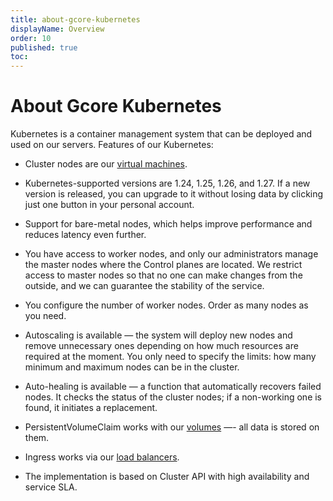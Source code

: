 ```yaml
---
title: about-gcore-kubernetes
displayName: Overview
order: 10
published: true
toc:
---
```

# About Gcore Kubernetes

Kubernetes is a container management system that can be deployed and used on our servers. Features of our Kubernetes:

*   Cluster nodes are our <a href="https://gcorelabs.com/cloud/compute-resources/" target="_blank">virtual machines</a>.

*   Kubernetes-supported versions are 1.24, 1.25, 1.26, and 1.27. If a new version is released, you can upgrade to it without losing data by clicking just one button in your personal account.   
  
*   Support for bare-metal nodes, which helps improve performance and reduces latency even further.  
    
*   You have access to worker nodes, and only our administrators manage the master nodes where the Control planes are located. We restrict access to master nodes so that no one can make changes from the outside, and we can guarantee the stability of the service.  

*   You configure the number of worker nodes. Order as many nodes as you need.     
*   Autoscaling is available — the system will deploy new nodes and remove unnecessary ones depending on how much resources are required at the moment. You only need to specify the limits: how many minimum and maximum nodes can be in the cluster.     

*   Auto-healing is available — a function that automatically recovers failed nodes. It checks the status of the cluster nodes; if a non-working one is found, it initiates a replacement. 

*   PersistentVolumeClaim works with our <a href="https://gcore.com/docs/cloud/virtual-instances/volumes/create-and-configure-volumes" target="_blank">volumes</a>  —- all data is stored on them. 
    
*   Ingress works via our <a href="https://gcore.com/docs/cloud/networking/create-and-configure-a-load-balancer" target="_blank">load balancers</a>.  
    
*   The implementation is based on Cluster API with high availability and service SLA.